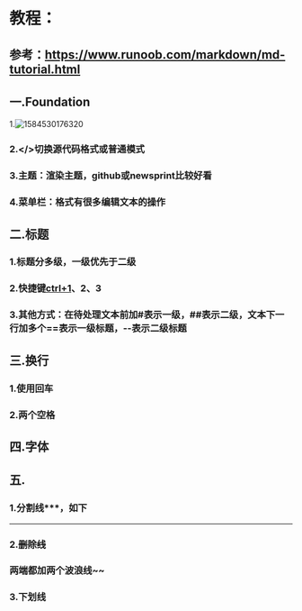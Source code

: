 # 教程：

## 参考：https://www.runoob.com/markdown/md-tutorial.html

## 一.Foundation  

1.![1584530176320](C:\Users\华为\AppData\Roaming\Typora\typora-user-images\1584530176320.png)  

### 2.</>切换源代码格式或普通模式  

### 3.主题：渲染主题，github或newsprint比较好看

### 4.菜单栏：格式有很多编辑文本的操作

## 二.标题  
### 1.标题分多级，一级优先于二级  
### 2.快捷键<u>ctrl+1</u>、2、3  
### 3.其他方式：在待处理文本前加#表示一级，##表示二级，文本下一行加多个==表示一级标题，--表示二级标题  

## 三.换行

### 1.使用回车

### 2.两个空格

## 四.字体

## 五.

### 1.分割线***，如下

***

### 2.~~删除线~~

### 两端都加两个波浪线~~

### 3.下划线

